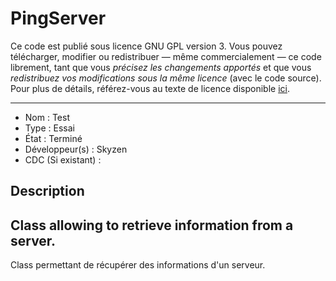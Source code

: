 # PingServer

Ce code est publié sous licence GNU GPL version 3. Vous pouvez télécharger, modifier ou redistribuer — même commercialement — ce code librement, tant que vous *précisez les changements apportés* et que vous *redistribuez vos modifications sous la même licence* (avec le code source).
Pour plus de détails, référez-vous au texte de licence disponible [ici](LICENCE).

------------------------------------

- Nom : Test
- Type : Essai
- État : Terminé
- Développeur(s) : Skyzen
- CDC (Si existant) :


## Description

 Class allowing to retrieve information from a server.
 -
 Class permettant de récupérer des informations d'un serveur.

